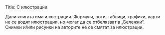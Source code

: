 Title: С илюстрации

Дали книгата има илюстрации. Формули, ноти, таблици, графики, карти не се водят илюстрации, но могат да се отбелязват в „Бележки“. Снимки и/или рисунки на авторите не се смятат за илюстрации.
